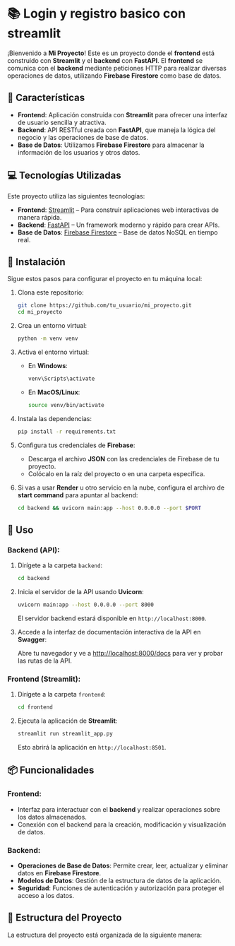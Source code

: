 # 📚 **Login y registro basico con streamlit**

¡Bienvenido a **Mi Proyecto**! Este es un proyecto donde el **frontend** está construido con **Streamlit** y el **backend** con **FastAPI**. El **frontend** se comunica con el **backend** mediante peticiones HTTP para realizar diversas operaciones de datos, utilizando **Firebase Firestore** como base de datos.

## 🚀 **Características**

- **Frontend**: Aplicación construida con **Streamlit** para ofrecer una interfaz de usuario sencilla y atractiva.
- **Backend**: API RESTful creada con **FastAPI**, que maneja la lógica del negocio y las operaciones de base de datos.
- **Base de Datos**: Utilizamos **Firebase Firestore** para almacenar la información de los usuarios y otros datos.

## 💻 **Tecnologías Utilizadas**

Este proyecto utiliza las siguientes tecnologías:

- **Frontend**: [Streamlit](https://streamlit.io/) – Para construir aplicaciones web interactivas de manera rápida.
- **Backend**: [FastAPI](https://fastapi.tiangolo.com/) – Un framework moderno y rápido para crear APIs.
- **Base de Datos**: [Firebase Firestore](https://firebase.google.com/docs/firestore) – Base de datos NoSQL en tiempo real.

## 🧰 **Instalación**

Sigue estos pasos para configurar el proyecto en tu máquina local:

1. Clona este repositorio:

    ```bash
    git clone https://github.com/tu_usuario/mi_proyecto.git
    cd mi_proyecto
    ```

2. Crea un entorno virtual:

    ```bash
    python -m venv venv
    ```

3. Activa el entorno virtual:

    - En **Windows**:

      ```bash
      venv\Scripts\activate
      ```

    - En **MacOS/Linux**:

      ```bash
      source venv/bin/activate
      ```

4. Instala las dependencias:

    ```bash
    pip install -r requirements.txt
    ```

5. Configura tus credenciales de **Firebase**:

    - Descarga el archivo **JSON** con las credenciales de Firebase de tu proyecto.
    - Colócalo en la raíz del proyecto o en una carpeta específica.

6. Si vas a usar **Render** u otro servicio en la nube, configura el archivo de **start command** para apuntar al backend:

    ```bash
    cd backend && uvicorn main:app --host 0.0.0.0 --port $PORT
    ```

## 🔧 **Uso**

### Backend (API):

1. Dirígete a la carpeta `backend`:

    ```bash
    cd backend
    ```

2. Inicia el servidor de la API usando **Uvicorn**:

    ```bash
    uvicorn main:app --host 0.0.0.0 --port 8000
    ```

    El servidor backend estará disponible en `http://localhost:8000`.

3. Accede a la interfaz de documentación interactiva de la API en **Swagger**:

    Abre tu navegador y ve a [http://localhost:8000/docs](http://localhost:8000/docs) para ver y probar las rutas de la API.

### Frontend (Streamlit):

1. Dirígete a la carpeta `frontend`:

    ```bash
    cd frontend
    ```

2. Ejecuta la aplicación de **Streamlit**:

    ```bash
    streamlit run streamlit_app.py
    ```

    Esto abrirá la aplicación en `http://localhost:8501`.

## 📦 **Funcionalidades**

### **Frontend:**

- Interfaz para interactuar con el **backend** y realizar operaciones sobre los datos almacenados.
- Conexión con el backend para la creación, modificación y visualización de datos.

### **Backend:**

- **Operaciones de Base de Datos**: Permite crear, leer, actualizar y eliminar datos en **Firebase Firestore**.
- **Modelos de Datos**: Gestión de la estructura de datos de la aplicación.
- **Seguridad**: Funciones de autenticación y autorización para proteger el acceso a los datos.

## 📄 **Estructura del Proyecto**

La estructura del proyecto está organizada de la siguiente manera:

